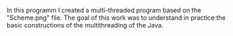 In this programm I created a multi-threaded program based on the "Scheme.png" file. The goal of this work was to understand in practice the basic constructions of the multithreading of the Java.

